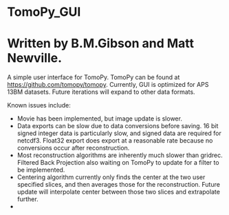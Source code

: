 # TomoPy_GUI
# Written by B.M.Gibson and Matt Newville.
A simple user interface for TomoPy.
TomoPy can be found at https://github.com/tomopy/tomopy.
Currently, GUI is optimized for APS 13BM datasets. Future iterations will expand to other data formats.

Known issues include: 
- Movie has been implemented, but image update is slower.
- Data exports can be slow due to data conversions before saving. 16 bit signed integer data is particularly slow, and signed data are required for netcdf3. Float32 export does export at a reasonable rate because no conversions occur after reconstruction.
- Most reconstruction algorithms are inherently much slower than gridrec. Filtered Back Projection also waiting on TomoPy to update for a filter to be implemented.
- Centering algorithm currently only finds the center at the two user specified slices, and then averages those for the reconstruction. Future update will interpolate center between those two slices and extrapolate further.
-